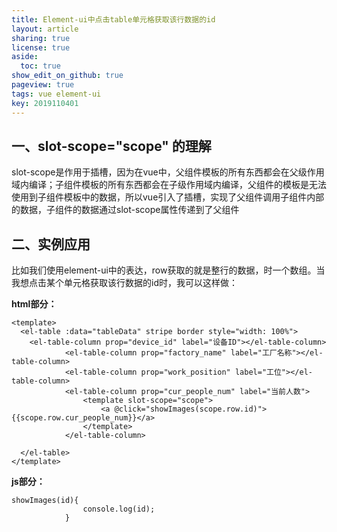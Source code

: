 ```yaml
---
title: Element-ui中点击table单元格获取该行数据的id
layout: article
sharing: true
license: true
aside:
  toc: true
show_edit_on_github: true
pageview: true
tags: vue element-ui
key: 2019110401
---
```


## 一、slot-scope="scope" 的理解

slot-scope是作用于插槽，因为在vue中，父组件模板的所有东西都会在父级作用域内编译；子组件模板的所有东西都会在子级作用域内编译，父组件的模板是无法使用到子组件模板中的数据，所以vue引入了插槽，实现了父组件调用子组件内部的数据，子组件的数据通过slot-scope属性传递到了父组件



## 二、实例应用

比如我们使用element-ui中的表达，row获取的就是整行的数据，时一个数组。当我想点击某个单元格获取该行数据的id时，我可以这样做：

**html部分：**


```
<template>
  <el-table :data="tableData" stripe border style="width: 100%">
    <el-table-column prop="device_id" label="设备ID"></el-table-column>
			<el-table-column prop="factory_name" label="工厂名称"></el-table-column>
			<el-table-column prop="work_position" label="工位"></el-table-column>
			<el-table-column prop="cur_people_num" label="当前人数">
				<template slot-scope="scope">
					<a @click="showImages(scope.row.id)">{{scope.row.cur_people_num}}</a>
				</template>
			</el-table-column>

  </el-table>
</template>
```


**js部分：**

```
showImages(id){
				console.log(id);
			}
```